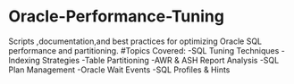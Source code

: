 # Oracle-Performance-Tuning
Scripts ,documentation,and best practices for optimizing Oracle SQL performance and partitioning.
#Topics Covered:
-SQL Tuning Techniques
-Indexing Strategies
-Table Partitioning
-AWR & ASH Report Analysis
-SQL Plan Management
-Oracle Wait Events
-SQL Profiles & Hints
